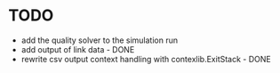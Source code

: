 # TODO

* add the quality solver to the simulation run
* add output of link data - DONE
* rewrite csv output context handling with contexlib.ExitStack - DONE

